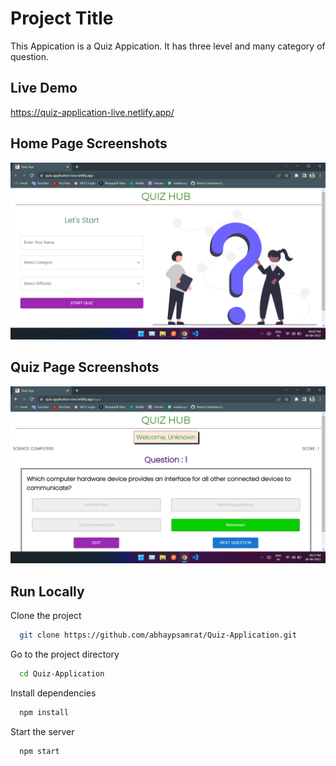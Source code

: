 
# Project Title

This Appication is  a Quiz Appication. It has three level and many category of question.


## Live Demo

https://quiz-application-live.netlify.app/

## Home Page Screenshots

![](/public/image/ss1.png)

## Quiz Page Screenshots

![](/public/image/ss2.png)

## Run Locally

Clone the project

```bash
  git clone https://github.com/abhaypsamrat/Quiz-Application.git
```

Go to the project directory

```bash
  cd Quiz-Application
```

Install dependencies

```bash
  npm install
```

Start the server

```bash
  npm start
```


